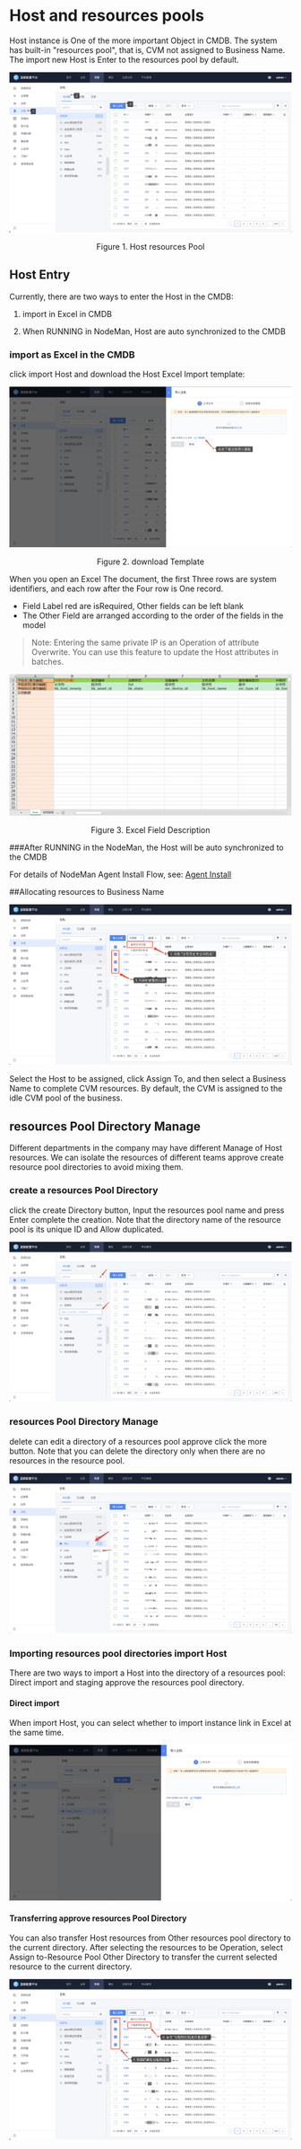  # Host and resources pools 

 Host instance is One of the more important Object in CMDB. The system has built-in "resources pool", that is, CVM not assigned to Business Name.  The import new Host is Enter to the resources pool by default. 

 ![image-20221215104735537](media/image-20221215104735537.png) 
 <center>Figure 1. Host resources Pool</center> 

 ## Host Entry 

 Currently, there are two ways to enter the Host in the CMDB: 

 1. import in Excel in CMDB 

 2. When RUNNING in NodeMan, Host are auto synchronized to the CMDB 

 ### import as Excel in the CMDB 

 click import Host and download the Host Excel Import template: 

 ![image-20221215105052133](media/image-20221215105052133.png) 
 <center>Figure 2. download Template</center> 

 When you open an Excel The document, the first Three rows are system identifiers, and each row after the Four row is One record. 

 - Field Label red are isRequired, Other fields can be left blank 
 - The Other Field are arranged according to the order of the fields in the model 

 >Note: Entering the same private IP is an Operation of attribute Overwrite. You can use this feature to update the Host attributes in batches. 

 ![1589787730008](../media/1589787730008.png) 
 <center>Figure 3. Excel Field Description</center> 

 ###After RUNNING in the NodeMan, the Host will be auto synchronized to the CMDB 

 For details of NodeMan Agent Install Flow, see: [Agent Install](../../../NodeMan/UserGuide/Feature/Agent.md) 

 ##Allocating resources to Business Name 

 ![image-20221215105426592](media/image-20221215105426592.png) 

 Select the Host to be assigned, click Assign To, and then select a Business Name to complete CVM resources. By default, the CVM is assigned to the idle CVM pool of the business. 


 ## resources Pool Directory Manage 

 Different departments in the company may have different Manage of Host resources. We can isolate the resources of different teams approve create resource pool directories to avoid mixing them. 

 ### create a resources Pool Directory 

 click the create Directory button, Input the resources pool name and press Enter complete the creation. Note that the directory name of the resource pool is its unique ID and Allow duplicated. 

 ![image-20221215105952966](media/image-20221215105952966.png) 

 ### resources Pool Directory Manage 

 delete can edit a directory of a resources pool approve click the more button. Note that you can delete the directory only when there are no resources in the resource pool. 

 ![image-20221215105836404](media/image-20221215105836404.png) 

 ### Importing resources pool directories import Host 

 There are two ways to import a Host into the directory of a resources pool: Direct import and staging approve the resources pool directory. 

 #### Direct import 

 When import Host, you can select whether to import instance link in Excel at the same time. 

 ![image-20220926220223787](media/image-20220926220223787.png) 

 #### Transferring approve resources Pool Directory 

 You can also transfer Host resources from Other resources pool directory to the current directory.  After selecting the resources to be Operation, select Assign to-Resource Pool Other Directory to transfer the current selected resource to the current directory. 

 ![image-20221215110520236](media/image-20221215110520236.png) 